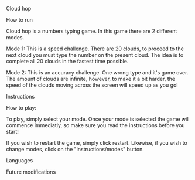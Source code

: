 Cloud hop


How to run


Cloud hop is a numbers typing game. In this game there are 2 different modes.

Mode 1: This is a speed challenge. There are 20 clouds, to proceed to the next cloud you must type the number on the present cloud. The idea is to complete all 20 clouds in the fastest time possible.

Mode 2: This is an accuracy challenge. One wrong type and it's game over. The amount of clouds are infinite, however, to make it a bit harder, the speed of the clouds moving across the screen will speed up as you go!

Instructions

How to play:

To play, simply select your mode. Once your mode is selected the game will commence immediatly, so make sure you read the instructions before you start!

If you wish to restart the game, simply click restart. Likewise, if you wish to change modes, click on the "instructions/modes" button.


Languages

Future modifications